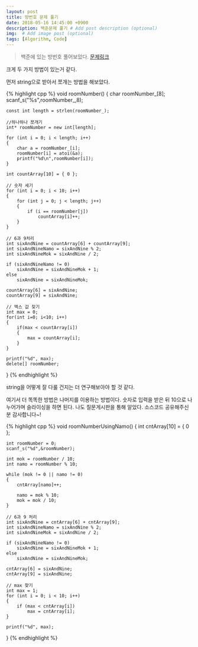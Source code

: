 ```yaml
---
layout: post
title: 방번호 문제 풀기
date: 2018-05-16 14:45:00 +0900
description: 백준문제 풀기 # Add post description (optional)
img:  # Add image post (optional)
tags: [Algorithm, Code]
---
```


> 백준에 있는 방번호 풀어보았다. [문제링크](https://www.acmicpc.net/problem/1475)

크게 두 가지 방법이 있는거 같다.

먼저 string으로 받아서 쪼개는 방법을 해보았다.

{% highlight cpp %}
void roomNumber()
{
	char roomNumber_[8];
	scanf_s("%s",roomNumber_,8);

	const int length = strlen(roomNumber_);

	//하나하나 쪼개기
	int* roomNumber = new int[length];

	for (int i = 0; i < length; i++)
	{
		char a = roomNumber_[i];
		roomNumber[i] = atoi(&a);
		printf("%d\n",roomNumber[i]);
	}

	int countArray[10] = { 0 };

	// 숫자 세기
	for (int i = 0; i < 10; i++)
	{
		for (int j = 0; j < length; j++)
		{
			if (i == roomNumber[j])
				countArray[i]++;
		}
	}

	// 6과 9처리
	int sixAndNine = countArray[6] + countArray[9];
	int sixAndNineNamo = sixAndNine % 2;
	int sixAndNineMok = sixAndNine / 2;
	
	if (sixAndNineNamo != 0)
		sixAndNine = sixAndNineMok + 1;
	else
		sixAndNine = sixAndNineMok;

	countArray[6] = sixAndNine;
	countArray[9] = sixAndNine;

	// 맥스 값 찾기
	int max = 0;
	for(int i=0; i<10; i++)
	{
		if(max < countArray[i])
		{ 
			max = countArray[i];
		}
	}

	printf("%d", max);
	delete[] roomNumber;
}
{% endhighlight %}

string을 어떻게 잘 다룰 건지는 더 연구해보아야 할 것 같다.

여기서 더 똑똑한 방법은 나머지를 이용하는 방법이다. 숫자로 입력을 받은 뒤 10으로 나누어가며 슬라이싱을 하면 된다. 나도 질문게시판을 통해 알았다. 소스코드 공유해주신 분 감사합니다~!

{% highlight cpp %}
void roomNumberUsingNamo()
{
	int cntArray[10] = { 0 };

	int roomNumber = 0;
	scanf_s("%d",&roomNumber);

	int mok = roomNumber / 10;
	int namo = roomNumber % 10;
	
	while (mok != 0 || namo != 0)
	{
		cntArray[namo]++;

		namo = mok % 10;
		mok = mok / 10;
	}

	// 6과 9 처리
	int sixAndNine = cntArray[6] + cntArray[9];
	int sixAndNineNamo = sixAndNine % 2;
	int sixAndNineMok = sixAndNine / 2;

	if (sixAndNineNamo != 0)
		sixAndNine = sixAndNineMok + 1;
	else
		sixAndNine = sixAndNineMok;

	cntArray[6] = sixAndNine;
	cntArray[9] = sixAndNine;

	// max 찾기
	int max = 1;
	for (int i = 0; i < 10; i++)
	{
		if (max < cntArray[i])
			max = cntArray[i];
	}

	printf("%d", max);
}
{% endhighlight %}